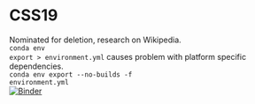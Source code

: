 # CSS19
Nominated for deletion, research on Wikipedia.
<br>
<code>conda env export > environment.yml</code> causes problem with platform specific dependencies.<br>
<code>conda env export --no-builds -f environment.yml</code>
<br>
[![Binder](https://mybinder.org/badge_logo.svg)](https://mybinder.org/v2/gh/rlleshi/CSS19/master)
